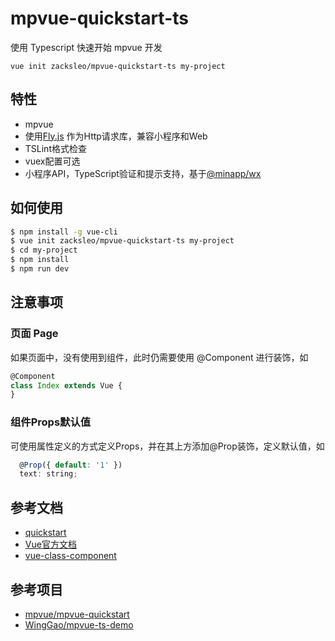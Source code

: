 # mpvue-quickstart-ts

使用 Typescript 快速开始 mpvue 开发

```
vue init zacksleo/mpvue-quickstart-ts my-project
```

## 特性

+ mpvue
+ 使用[Fly.js](https://github.com/wendux/fly) 作为Http请求库，兼容小程序和Web
+ TSLint格式检查
+ vuex配置可选
+ 小程序API，TypeScript验证和提示支持，基于[@minapp/wx](https://github.com/qiu8310/minapp/tree/master/packages/minapp-wx)

## 如何使用

``` bash
$ npm install -g vue-cli
$ vue init zacksleo/mpvue-quickstart-ts my-project
$ cd my-project
$ npm install
$ npm run dev
```

## 注意事项

### 页面 Page

如果页面中，没有使用到组件，此时仍需要使用 @Component 进行装饰，如

```javascript
@Component
class Index extends Vue {
}
```

### 组件Props默认值

可使用属性定义的方式定义Props，并在其上方添加@Prop装饰，定义默认值，如

```javascript
  @Prop({ default: '1' })
  text: string;
```

## 参考文档

+ [quickstart](http://mpvue.com/mpvue/quickstart/)
+ [Vue官方文档](https://cn.vuejs.org/v2/guide/)
+ [vue-class-component](https://github.com/vuejs/vue-class-component)

## 参考项目

+ [mpvue/mpvue-quickstart](https://github.com/mpvue/mpvue-quickstart)
+ [WingGao/mpvue-ts-demo](https://github.com/WingGao/mpvue-ts-demo)
